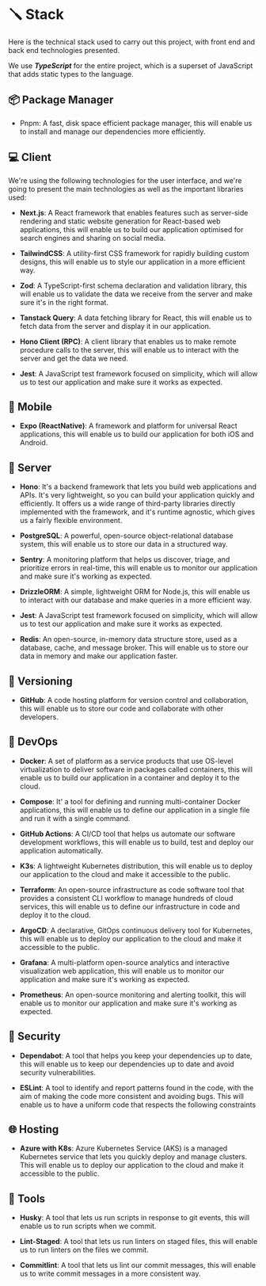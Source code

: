 # 🪛 Stack

Here is the technical stack used to carry out this project, with front end and back end technologies presented.

We use _**TypeScript**_ for the entire project, which is a superset of JavaScript that adds static types to the
language.

## 📦 Package Manager

- Pnpm: A fast, disk space efficient package manager, this will enable us to install and manage our dependencies more
  efficiently.

## 💻 Client

We're using the following technologies for the user interface, and we're going to present the main technologies as well
as the important libraries used:

- **Next.js**: A React framework that enables features such as server-side rendering and static website generation for
  React-based web applications, this will enable us to build our application optimised for search engines and sharing on
  social media.

- **TailwindCSS**: A utility-first CSS framework for rapidly building custom designs, this will enable us to style our
  application in a more efficient way.

- **Zod**: A TypeScript-first schema declaration and validation library, this will enable us to validate the data we
  receive from the server and make sure it's in the right format.

- **Tanstack Query**: A data fetching library for React, this will enable us to fetch data from the server and display it
  in our application.

- **Hono Client (RPC)**: A client library that enables us to make remote procedure calls to the server, this will enable
  us to interact with the server and get the data we need.

- **Jest**: A JavaScript test framework focused on simplicity, which will allow us to test our application and make sure
  it works as expected.

## 📲 Mobile

- **Expo (ReactNative)**: A framework and platform for universal React applications, this will enable us to build our
  application for both iOS and Android.

## 🔌 Server

- **Hono**: It's a backend framework that lets you build web applications and APIs. It's very lightweight, so you can
  build your application quickly and efficiently. It offers us a wide range of third-party libraries directly
  implemented with the framework, and it's runtime agnostic, which gives us a fairly flexible environment.

- **PostgreSQL**: A powerful, open-source object-relational database system, this will enable us to store our data in a
  structured way.

- **Sentry**: A monitoring platform that helps us discover, triage, and prioritize errors in real-time, this will enable
  us to monitor our application and make sure it's working as expected.

- **DrizzleORM**: A simple, lightweight ORM for Node.js, this will enable us to interact with our database and make
  queries in a more efficient way.

- **Jest**: A JavaScript test framework focused on simplicity, which will allow us to test our application and make sure
  it works as expected.

- **Redis**: An open-source, in-memory data structure store, used as a database, cache, and message broker. This will
  enable
  us to store our data in memory and make our application faster.

## 🛜 Versioning

- **GitHub**: A code hosting platform for version control and collaboration, this will enable us to store our code and
  collaborate with other developers.

## 🐳 DevOps

- **Docker**: A set of platform as a service products that use OS-level virtualization to deliver software in packages
  called containers, this will enable us to build our application in a container and deploy it to the cloud.

- **Compose**: It' a tool for defining and running multi-container Docker applications, this will enable us to define
  our application in a single file and run it with a single command.

- **GitHub Actions**: A CI/CD tool that helps us automate our software development workflows, this will enable us to
  build, test and deploy our application automatically.

- **K3s**: A lightweight Kubernetes distribution, this will enable us to deploy our application to the cloud and make it
  accessible to the public.

- **Terraform**: An open-source infrastructure as code software tool that provides a consistent CLI workflow to manage
  hundreds of cloud services, this will enable us to define our infrastructure in code and deploy it to the cloud.

- **ArgoCD**: A declarative, GitOps continuous delivery tool for Kubernetes, this will enable us to deploy our application
  to the cloud and make it accessible to the public.

- **Grafana**: A multi-platform open-source analytics and interactive visualization web application, this will enable us
  to monitor our application and make sure it's working as expected.

- **Prometheus**: An open-source monitoring and alerting toolkit, this will enable us to monitor our application and make
  sure it's working as expected.

## 🔑 Security

- **Dependabot**: A tool that helps you keep your dependencies up to date, this will enable us to keep our dependencies
  up to date and avoid security vulnerabilities.

- **ESLint**: A tool to identify and report patterns found in the code, with the aim of making the code more consistent
  and avoiding bugs. This will enable us to have a uniform code that respects the following constraints

## 🌐 Hosting

- **Azure with K8s**: Azure Kubernetes Service (AKS) is a managed Kubernetes service that lets you quickly deploy and
  manage clusters. This will enable us to deploy our application to the cloud and make it accessible to the public.

## 🔨 Tools

- **Husky**: A tool that lets us run scripts in response to git events, this will enable us to run scripts when we commit.

- **Lint-Staged**: A tool that lets us run linters on staged files, this will enable us to run linters on the files we
  commit.

- **Commitlint**: A tool that lets us lint our commit messages, this will enable us to write commit messages in a more
  consistent way.
